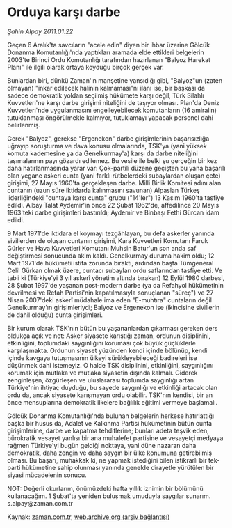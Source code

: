 # Orduya karşı darbe

*Şahin Alpay 2011.01.22*

<td class="columnist-detail">
<p>Geçen 6 Aralık'ta savcıların "acele edin" diyen bir ihbar üzerine Gölcük Donanma Komutanlığı'nda yaptıkları aramada elde ettikleri belgelerin 2003'te Birinci Ordu Komutanlığı tarafından hazırlanan "Balyoz Harekat Planı" ile ilgili olarak ortaya koyduğu birçok gerçek var.</p>
<p>
<div id="haberMetinDiv">
<p>Bunlardan biri, dünkü Zaman'ın manşetine yansıdığı gibi, "Balyoz"un (zaten olmayan) "inkar edilecek halinin kalmaması"nı ilanı ise, bir başkası da sadece demokratik yoldan seçilmiş hükümete karşı değil, Türk Silahlı Kuvvetleri'ne karşı darbe girişimi niteliğini de taşıyor olması. Plan'da Deniz Kuvvetleri'nde uygulanmasını engelleyebilecek komutanların (16 amiralin) tutuklanması öngörülmekle kalmıyor, tutuklamayı yapacak personel dahi belirlenmiş.
<p>Gerek "Balyoz", gerekse "Ergenekon" darbe girişimlerinin başarısızlığa uğrayıp soruşturma ve dava konusu olmalarında, TSK'ya (yani yüksek komuta kademesine ya da Genelkurmay'a) karşı da darbe niteliğini taşımalarının payı gözardı edilemez. Bu vesile ile belki şu gerçeğin bir kez daha hatırlanmasında yarar var: Çok-partili düzene geçişten bu yana başarılı olan yegane askeri cunta (yani farklı rütbelerdeki subaylardan oluşan çete) girişimi, 27 Mayıs 1960'ta gerçekleşen darbe. Milli Birlik Komitesi adını alan cuntanın (uzun süre iktidarda kalınmasını savunan) Alpaslan Türkeş liderliğindeki "cuntaya karşı cunta" grubu ("14'ler") 13 Kasım 1960'ta tasfiye edildi. Albay Talat Aydemir'in önce 22 Şubat 1962'de, affedilince 20 Mayıs 1963'teki darbe girişimleri bastırıldı; Aydemir ve Binbaşı Fethi Gürcan idam edildi.
<p>9 Mart 1971'de iktidara el koymayı tezgâhlayan, bu defa askerler yanında sivillerden de oluşan cuntanın girişimi, Kara Kuvvetleri Komutanı Faruk Gürler ve Hava Kuvvetleri Komutanı Muhsin Batur'un son anda saf değiştirmesi sonucunda akim kaldı. Genelkurmay duruma hakim oldu; 12 Mart 1971'de hükümeti istifa zorunda bıraktı, ardından başta Tümgeneral Celil Gürkan olmak üzere, cuntacı subayları ordu saflarından tasfiye etti. Ve tabii ki (Türkiye'yi 3 yıl askerî yönetim altında bırakan) 12 Eylül 1980 darbesi, 28 Şubat 1997'de yaşanan post-modern darbe (ya da Refahyol hükümetinin devrilmesi ve Refah Partisi'nin kapatılmasıyla sonuçlanan "süreç") ve 27 Nisan 2007'deki askerî müdahale ima eden "E-muhtıra" cuntaların değil Genelkurmay'ın girişimleriydi; Balyoz ve Ergenekon ise (ikincisine sivillerin de dahil olduğu) cunta girişimleri.
<p>Bir kurum olarak TSK'nın bütün bu yaşananlardan çıkarması gereken ders oldukça açık ve net: Asker siyasete karıştığı zaman, ordunun disiplinini, etkinliğini, toplumdaki saygınlığını koruması çok büyük güçlüklerle karşılaşmakta. Ordunun siyaset yüzünden kendi içinde bölünüp, kendi içinde kavgaya tutuşmasının ülkeyi sürükleyebileceği badireleri ise düşünmek dahi istemeyiz. O halde TSK disiplinini, etkinliğini, saygınlığını korumak için mutlaka ve mutlaka siyasetin dışında kalmalı. Giderek zenginleşen, özgürleşen ve uluslararası toplumda saygınlığı artan Türkiye'nin ihtiyaç duyduğu, bu sayede saygınlığı ve etkinliği artacak olan ordu da, ancak siyasete karışmayan ordu olabilir. TSK'nın kendisi, bir an önce mensuplarına demokratik ilkelere bağlılık eğitimi vermeye başlamalı.
<p>Gölcük Donanma Komutanlığı'nda bulunan belgelerin herkese hatırlattığı başka bir husus da, Adalet ve Kalkınma Partisi hükümetinin bütün cunta girişimlerine, darbe ve kapatma tehditlerine; bunları adeta teşvik eden, bürokratik vesayet yanlısı bir ana muhalefet partisine ve vesayetçi medyaya rağmen Türkiye'yi bugün geldiği noktaya, yani düne nazaran daha demokratik, daha zengin ve daha saygın bir ülke konumuna getirebilmiş olması. Bu başarı, muhakkak ki, ne yapmak istediğini bilen istikrarlı bir tek-parti hükümetine sahip olunması yanında genelde dirayetle yürütülen bir siyasi mücadelenin sonucu.
<p>NOT: Değerli okurlarım, önümüzdeki hafta yıllık iznimin bir bölümünü kullanacağım. 1 Şubat'ta yeniden buluşmak umuduyla saygılar sunarım. s.alpay@zaman.com.tr</p></p></p></p></p></p></div>
</p>
<a href="http://web.archive.org/web/20110205023959/mailto:s.alpay@zaman.com.tr">
</a></td>

Kaynak: [zaman.com.tr](http://zaman.com.tr/yazar.do?yazino=1082494), [web.archive.org (arşiv bağlantısı)](http://web.archive.org/web/20110205023959/http://www.zaman.com.tr:80/yazar.do?yazino=1082494)
